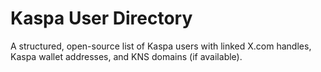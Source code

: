 # Kaspa User Directory

A structured, open-source list of Kaspa users with linked X.com handles, Kaspa wallet addresses, and KNS domains (if available).
